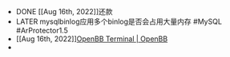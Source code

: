 - DONE [[Aug 16th, 2022]]还款
- LATER mysqlbinlog应用多个binlog是否会占用大量内存 #MySQL #ArProtector1.5
- [[Aug 16th, 2022]][OpenBB Terminal | OpenBB](https://openbb.co/products/terminal#get-started)
-